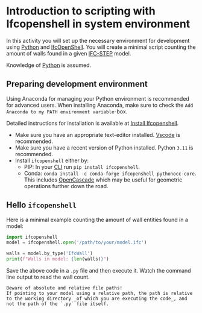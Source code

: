 # Introduction to scripting with Ifcopenshell in system environment

In this activity you will set up the necessary environment for development using [Python] and [IfcOpenShell].
You will create a minimal script counting the amount of walls found in a given [IFC-STEP] model.

Knowledge of [Python] is assumed.

## Preparing development environment

Using Anaconda for managing your Python environment is recommended for advanced users.
When installing Anaconda, make sure to check the `Add Anaconda to my PATH environment variable`-box.

Detailed instructions for installation is available at [Install Ifcopenshell](https://docs.ifcopenshell.org/ifcopenshell-python/installation.html).

- Make sure you have an appropriate text-editor installed. [Vscode](https://code.visualstudio.com/) is recommended.
- Make sure you have a recent version of Python installed. Python `3.11` is recommended.
- Install `ifcopenshell` either by:
    - PIP: In your [CLI] run `pip install ifcopenshell`.
    - Conda: `conda install -c conda-forge ifcopenshell pythonocc-core`. This includes [OpenCascade](https://github.com/tpaviot/pythonocc-core) which may be useful for geometric operations further down the road.

## Hello `ifcopenshell`

Here is a minimal example counting the amount of wall entities found in a model:

```python
import ifcopenshell
model = ifcopenshell.open('/path/to/your/model.ifc')

walls = model.by_type('IfcWall')
print(f"Walls in model: {len(walls)}")
```

Save the above code in a `.py` file and then execute it.
Watch the command line output to read the wall count.

```{attention}
Beware of absolute and relative file paths!
If pointing to your model using a relative path, the path is relative to the working directory _of which you are executing the code_, and not the path of the `.py` file itself.
```
[CLI]: /Concepts/CommandLine
[Python]: /Concepts/Python
[IfcOpenShell]: /Concepts/IfcOpenShell
[IFC-STEP]: /Concepts/IFC



